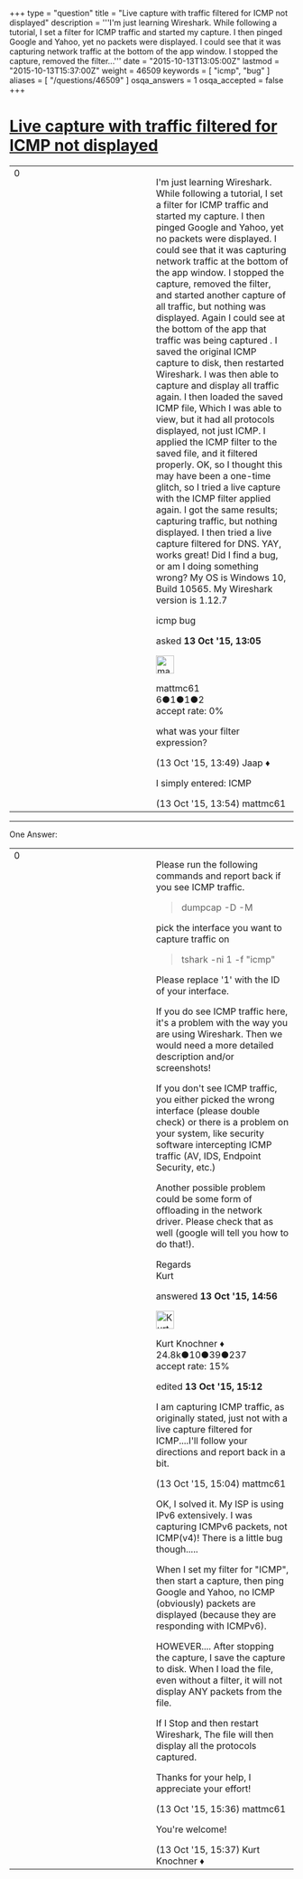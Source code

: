 +++
type = "question"
title = "Live capture with traffic filtered for ICMP not displayed"
description = '''I&#x27;m just learning Wireshark. While following a tutorial, I set a filter for ICMP traffic and started my capture. I then pinged Google and Yahoo, yet no packets were displayed. I could see that it was capturing network traffic at the bottom of the app window. I stopped the capture, removed the filter...'''
date = "2015-10-13T13:05:00Z"
lastmod = "2015-10-13T15:37:00Z"
weight = 46509
keywords = [ "icmp", "bug" ]
aliases = [ "/questions/46509" ]
osqa_answers = 1
osqa_accepted = false
+++

<div class="headNormal">

# [Live capture with traffic filtered for ICMP not displayed](/questions/46509/live-capture-with-traffic-filtered-for-icmp-not-displayed)

</div>

<div id="main-body">

<div id="askform">

<table id="question-table" style="width:100%;"><colgroup><col style="width: 50%" /><col style="width: 50%" /></colgroup><tbody><tr class="odd"><td style="width: 30px; vertical-align: top"><div class="vote-buttons"><span id="post-46509-upvote" class="ajax-command post-vote up" rel="nofollow" title="I like this post (click again to cancel)"> </span><div id="post-46509-score" class="post-score" title="current number of votes">0</div><span id="post-46509-downvote" class="ajax-command post-vote down" rel="nofollow" title="I dont like this post (click again to cancel)"> </span> <span id="favorite-mark" class="ajax-command favorite-mark" rel="nofollow" title="mark/unmark this question as favorite (click again to cancel)"> </span><div id="favorite-count" class="favorite-count"></div></div></td><td><div id="item-right"><div class="question-body"><p>I'm just learning Wireshark. While following a tutorial, I set a filter for ICMP traffic and started my capture. I then pinged Google and Yahoo, yet no packets were displayed. I could see that it was capturing network traffic at the bottom of the app window. I stopped the capture, removed the filter, and started another capture of all traffic, but nothing was displayed. Again I could see at the bottom of the app that traffic was being captured . I saved the original ICMP capture to disk, then restarted Wireshark. I was then able to capture and display all traffic again. I then loaded the saved ICMP file, Which I was able to view, but it had all protocols displayed, not just ICMP. I applied the ICMP filter to the saved file, and it filtered properly. OK, so I thought this may have been a one-time glitch, so I tried a live capture with the ICMP filter applied again. I got the same results; capturing traffic, but nothing displayed. I then tried a live capture filtered for DNS. YAY, works great! Did I find a bug, or am I doing something wrong? My OS is Windows 10, Build 10565. My Wireshark version is 1.12.7</p></div><div id="question-tags" class="tags-container tags"><span class="post-tag tag-link-icmp" rel="tag" title="see questions tagged &#39;icmp&#39;">icmp</span> <span class="post-tag tag-link-bug" rel="tag" title="see questions tagged &#39;bug&#39;">bug</span></div><div id="question-controls" class="post-controls"></div><div class="post-update-info-container"><div class="post-update-info post-update-info-user"><p>asked <strong>13 Oct '15, 13:05</strong></p><img src="https://secure.gravatar.com/avatar/9c28d7eb4a78be6863055ad4623e9797?s=32&amp;d=identicon&amp;r=g" class="gravatar" width="32" height="32" alt="mattmc61&#39;s gravatar image" /><p><span>mattmc61</span><br />
<span class="score" title="6 reputation points">6</span><span title="1 badges"><span class="badge1">●</span><span class="badgecount">1</span></span><span title="1 badges"><span class="silver">●</span><span class="badgecount">1</span></span><span title="2 badges"><span class="bronze">●</span><span class="badgecount">2</span></span><br />
<span class="accept_rate" title="Rate of the user&#39;s accepted answers">accept rate:</span> <span title="mattmc61 has no accepted answers">0%</span></p></div></div><div id="comments-container-46509" class="comments-container"><span id="46515"></span><div id="comment-46515" class="comment"><div id="post-46515-score" class="comment-score"></div><div class="comment-text"><p>what was your filter expression?</p></div><div id="comment-46515-info" class="comment-info"><span class="comment-age">(13 Oct '15, 13:49)</span> <span class="comment-user userinfo">Jaap ♦</span></div></div><span id="46518"></span><div id="comment-46518" class="comment"><div id="post-46518-score" class="comment-score"></div><div class="comment-text"><p>I simply entered: ICMP</p></div><div id="comment-46518-info" class="comment-info"><span class="comment-age">(13 Oct '15, 13:54)</span> <span class="comment-user userinfo">mattmc61</span></div></div></div><div id="comment-tools-46509" class="comment-tools"></div><div class="clear"></div><div id="comment-46509-form-container" class="comment-form-container"></div><div class="clear"></div></div></td></tr></tbody></table>

------------------------------------------------------------------------

<div class="tabBar">

<span id="sort-top"></span>

<div class="headQuestions">

One Answer:

</div>

</div>

<span id="46528"></span>

<div id="answer-container-46528" class="answer">

<table style="width:100%;"><colgroup><col style="width: 50%" /><col style="width: 50%" /></colgroup><tbody><tr class="odd"><td style="width: 30px; vertical-align: top"><div class="vote-buttons"><span id="post-46528-upvote" class="ajax-command post-vote up" rel="nofollow" title="I like this post (click again to cancel)"> </span><div id="post-46528-score" class="post-score" title="current number of votes">0</div><span id="post-46528-downvote" class="ajax-command post-vote down" rel="nofollow" title="I dont like this post (click again to cancel)"> </span></div></td><td><div class="item-right"><div class="answer-body"><p>Please run the following commands and report back if you see ICMP traffic.</p><blockquote><p>dumpcap -D -M</p></blockquote><p>pick the interface you want to capture traffic on</p><blockquote><p>tshark -ni 1 -f "icmp"</p></blockquote><p>Please replace '1' with the ID of your interface.</p><p>If you do see ICMP traffic here, it's a problem with the way you are using Wireshark. Then we would need a more detailed description and/or screenshots!</p><p>If you don't see ICMP traffic, you either picked the wrong interface (please double check) or there is a problem on your system, like security software intercepting ICMP traffic (AV, IDS, Endpoint Security, etc.)</p><p>Another possible problem could be some form of offloading in the network driver. Please check that as well (google will tell you how to do that!).</p><p>Regards<br />
Kurt</p></div><div class="answer-controls post-controls"></div><div class="post-update-info-container"><div class="post-update-info post-update-info-user"><p>answered <strong>13 Oct '15, 14:56</strong></p><img src="https://secure.gravatar.com/avatar/23b7bf5b13bc2c98b2e8aa9869ca5d75?s=32&amp;d=identicon&amp;r=g" class="gravatar" width="32" height="32" alt="Kurt%20Knochner&#39;s gravatar image" /><p><span>Kurt Knochner ♦</span><br />
<span class="score" title="24767 reputation points"><span>24.8k</span></span><span title="10 badges"><span class="badge1">●</span><span class="badgecount">10</span></span><span title="39 badges"><span class="silver">●</span><span class="badgecount">39</span></span><span title="237 badges"><span class="bronze">●</span><span class="badgecount">237</span></span><br />
<span class="accept_rate" title="Rate of the user&#39;s accepted answers">accept rate:</span> <span title="Kurt Knochner has 344 accepted answers">15%</span> </br></p></div><div class="post-update-info post-update-info-edited"><p><span> edited <strong>13 Oct '15, 15:12</strong> </span></p></div></div><div id="comments-container-46528" class="comments-container"><span id="46530"></span><div id="comment-46530" class="comment"><div id="post-46530-score" class="comment-score"></div><div class="comment-text"><p>I am capturing ICMP traffic, as originally stated, just not with a live capture filtered for ICMP....I'll follow your directions and report back in a bit.</p></div><div id="comment-46530-info" class="comment-info"><span class="comment-age">(13 Oct '15, 15:04)</span> <span class="comment-user userinfo">mattmc61</span></div></div><span id="46533"></span><div id="comment-46533" class="comment"><div id="post-46533-score" class="comment-score"></div><div class="comment-text"><p>OK, I solved it. My ISP is using IPv6 extensively. I was capturing ICMPv6 packets, not ICMP(v4)! There is a little bug though.....</p><p>When I set my filter for "ICMP", then start a capture, then ping Google and Yahoo, no ICMP (obviously) packets are displayed (because they are responding with ICMPv6).</p><p>HOWEVER.... After stopping the capture, I save the capture to disk. When I load the file, even without a filter, it will not display ANY packets from the file.</p><p>If I Stop and then restart Wireshark, The file will then display all the protocols captured.</p><p>Thanks for your help, I appreciate your effort!</p></div><div id="comment-46533-info" class="comment-info"><span class="comment-age">(13 Oct '15, 15:36)</span> <span class="comment-user userinfo">mattmc61</span></div></div><span id="46534"></span><div id="comment-46534" class="comment"><div id="post-46534-score" class="comment-score"></div><div class="comment-text"><p>You're welcome!</p></div><div id="comment-46534-info" class="comment-info"><span class="comment-age">(13 Oct '15, 15:37)</span> <span class="comment-user userinfo">Kurt Knochner ♦</span></div></div></div><div id="comment-tools-46528" class="comment-tools"></div><div class="clear"></div><div id="comment-46528-form-container" class="comment-form-container"></div><div class="clear"></div></div></td></tr></tbody></table>

</div>

<div class="paginator-container-left">

</div>

</div>

</div>

